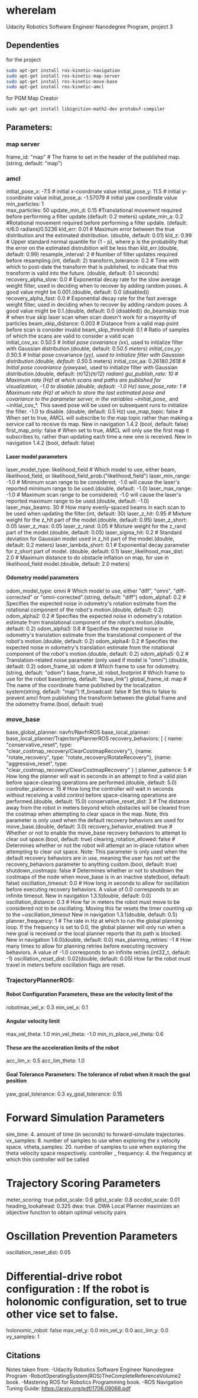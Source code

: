 # whereIam
Udacity Robotics Software Engineer Nanodegree Program, project 3

## Dependenties
for the project
```bash
sudo apt-get install ros-kinetic-navigation
sudo apt-get install ros-kinetic-map-server
sudo apt-get install ros-kinetic-move-base
sudo apt-get install ros-kinetic-amcl
```
for PGM Map Creator 
```
sudo apt-get install libignition-math2-dev protobuf-compiler
```

## Parameters:


### map server 
frame_id: "map" # The frame to set in the header of the published map.	(string, default: "map")

### amcl 
initial_pose_x: -7.5 # initial x-coordinate value
initial_pose_y: 11.5 # initial y-coordinate value
initial_pose_a: -1.57079 # initial yaw coordinate value
min_particles: 1	
max_particles: 50
update_min_d: 0.15	#Translational movement required before performing a filter update.(default: 0.2 meters)
update_min_a: 0.2 #Rotational movement required before performing a filter update. (default: π/6.0 radians)0.5236
kld_err: 0.01 # Maximum error between the true distribution and the estimated distribution. (double, default: 0.01)
kld_z: 0.99 # Upper standard normal quantile for (1 - p), where p is the probability that the error on the estimated distrubition will be less than kld_err.(double, default: 0.99)
resample_interval: 2 # Number of filter updates required before resampling.(int, default: 2)
transform_tolerance: 0.2 # Time with which to post-date the transform that is published, to indicate that this transform is valid into the future. (double, default: 0.1 seconds)
recovery_alpha_slow: 0.0 # Exponential decay rate for the slow average weight filter, used in deciding when to recover by adding random poses. A good value might be 0.001.(double, default: 0.0 (disabled))
recovery_alpha_fast: 0.0 # Exponential decay rate for the fast average weight filter, used in deciding when to recover by adding random poses. A good value might be 0.1.(double, default: 0.0 (disabled))
do_beamskip: true # when true skip laser scan when scan doesn't work for a mayority of particles
beam_skip_distance: 0.003 # Distance from a valid map point before scan is consider invalid 
beam_skip_threshold: 0.1 # Ratio of samples of which the scans are valid to consider a valid scan		 		
initial_cov_xx: 0.5*0.5 # Initial pose covariance (x*x), used to initialize filter with Gaussian distribution.(double, default: 0.5*0.5 meters)
initial_cov_yy: 0.5*0.5 # Initial pose covariance (y*y), used to initialize filter with Gaussian distribution.(double, default: 0.5*0.5 meters)
initial_cov_aa: 0.2618*0.2618 # Initial pose covariance (yaw*yaw), used to initialize filter with Gaussian distribution.(double, default: (π/12)*(π/12) radian)
gui_publish_rate: 10 # Maximum rate (Hz) at which scans and paths are published for visualization, -1.0 to disable.(double, default: -1.0 Hz)
save_pose_rate: 1 # Maximum rate (Hz) at which to store the last estimated pose and covariance to the parameter server, in the variables ~initial_pose_* and ~initial_cov_*. This saved pose will be used on subsequent runs to initialize the filter. -1.0 to disable. (double, default: 0.5 Hz)
use_map_topic: false # When set to true, AMCL will subscribe to the map topic rather than making a service call to receive its map. New in navigation 1.4.2 (bool, default: false)
first_map_only: false # When set to true, AMCL will only use the first map it subscribes to, rather than updating each time a new one is received. New in navigation 1.4.2 (bool, default: false)

#### Laser model parameters
laser_model_type: likelihood_field # Which model to use, either beam, likelihood_field, or likelihood_field_prob.("likelihood_field")
laser_min_range: -1.0 # Minimum scan range to be considered; -1.0 will cause the laser's reported minimum range to be used.(double, default: -1.0)
laser_max_range: -1.0 # Maximum scan range to be considered; -1.0 will cause the laser's reported maximum range to be used.(double, default: -1.0)
laser_max_beams: 30 # How many evenly-spaced beams in each scan to be used when updating the filter.(int, default: 30)
laser_z_hit: 0.95 # Mixture weight for the z_hit part of the model.(double, default: 0.95)
laser_z_short: 0.05
laser_z_max: 0.05
laser_z_rand: 0.05 # Mixture weight for the z_rand part of the model.(double, default: 0.05)
laser_sigma_hit: 0.2 # Standard deviation for Gaussian model used in z_hit part of the model.(double, default: 0.2 meters)
laser_lambda_short: 0.1 # Exponential decay parameter for z_short part of model. (double, default: 0.1)
laser_likelihood_max_dist: 2.0 # Maximum distance to do obstacle inflation on map, for use in likelihood_field model.(double, default: 2.0 meters)
    
#### Odometry model parameters
odom_model_type: omni # Which model to use, either "diff", "omni", "diff-corrected" or "omni-corrected".(string, default: "diff")
odom_alpha1: 0.2 # Specifies the expected noise in odometry's rotation estimate from the rotational component of the robot's motion.(double, default: 0.2)
odom_alpha2: 0.2 # Specifies the expected noise in odometry's rotation estimate from translational component of the robot's motion.(double, default: 0.2)
odom_alpha3: 0.8 # Specifies the expected noise in odometry's translation estimate from the translational component of the robot's motion.(double, default: 0.2)
odom_alpha4: 0.2 # Specifies the expected noise in odometry's translation estimate from the rotational component of the robot's motion.(double, default: 0.2)
odom_alpha5: 0.2 # Translation-related noise parameter (only used if model is "omni").(double, default: 0.2)
odom_frame_id: odom # Which frame to use for odometry.(string, default: "odom")
base_frame_id: robot_footprint # Which frame to use for the robot base(string, default: "base_link")
global_frame_id: map # The name of the coordinate frame published by the localization system(string, default: "map")
tf_broadcast: false # Set this to false to prevent amcl from publishing the transform between the global frame and the odometry frame.(bool, default: true)

### move_base 
base_global_planner: navfn/NavfnROS
base_local_planner: base_local_planner/TrajectoryPlannerROS
recovery_behaviors:  [ { name: "conservative_reset", type: "clear_costmap_recovery/ClearCostmapRecovery"}, {name: "rotate_recovery", type: "rotate_recovery/RotateRecovery"}, {name: "aggressive_reset", type: "clear_costmap_recovery/ClearCostmapRecovery" } ] 
planner_patience: 5 # How long the planner will wait in seconds in an attempt to find a valid plan before space-clearing operations are performed.(double, default: 5.0)
controller_patience: 15 # How long the controller will wait in seconds without receiving a valid control before space-clearing operations are performed.(double, default: 15.0)
conservative_reset_dist: 3 # The distance away from the robot in meters beyond which obstacles will be cleared from the costmap when attempting to clear space in the map. Note, this parameter is only used when the default recovery behaviors are used for move_base.(double, default: 3.0)
recovery_behavior_enabled: true # Whether or not to enable the move_base recovery behaviors to attempt to clear out space.(bool, default: true)
clearing_rotation_allowed: false # Determines whether or not the robot will attempt an in-place rotation when attempting to clear out space. Note: This parameter is only used when the default recovery behaviors are in use, meaning the user has not set the recovery_behaviors parameter to anything custom.(bool, default: true)
shutdown_costmaps: false # Determines whether or not to shutdown the costmaps of the node when move_base is in an inactive state(bool, default: false)
oscillation_timeout: 0.0 # How long in seconds to allow for oscillation before executing recovery behaviors. A value of 0.0 corresponds to an infinite timeout. New in navigation 1.3.1(double, default: 0.0)
oscillation_distance: 0.3 # How far in meters the robot must move to be considered not to be oscillating. Moving this far resets the timer counting up to the ~oscillation_timeout New in navigation 1.3.1(double, default: 0.5)
planner_frequency: 1 # The rate in Hz at which to run the global planning loop. If the frequency is set to 0.0, the global planner will only run when a new goal is received or the local planner reports that its path is blocked. New in navigation 1.6.0(double, default: 0.0)
max_planning_retries: -1 # How many times to allow for planning retries before executing recovery behaviors. A value of -1.0 corresponds to an infinite retries.(int32_t, default: -1)
oscillation_reset_dist: 0.02(double, default: 0.05) How far the robot must travel in meters before oscillation flags are reset.
### TrajectoryPlannerROS:
#### Robot Configuration Parameters, these are the velocity limit of the
robotmax_vel_x: 0.3
min_vel_x: 0.1

#### Angular velocity limit
max_vel_theta: 1.0
min_vel_theta: -1.0
min_in_place_vel_theta: 0.6
#### These are the acceleration limits of the robot
acc_lim_x: 0.5
acc_lim_theta: 1.0
#### Goal Tolerance Parameters: The tolerance of robot when it reach the goal position
yaw_goal_tolerance: 0.3
xy_goal_tolerance: 0.15
# Forward Simulation Parameters
sim_time: 4. amount of time (in seconds) to forward-simulate trajectories.
vx_samples: 8. number of samples to use when exploring the x velocity space.
vtheta_samples: 20. number of samples to use when exploring the theta velocity space respectively.
controller _ frequency: 4. the frequency at which this controller will be called
# Trajectory Scoring Parameters
meter_scoring: true
pdist_scale: 0.6
gdist_scale: 0.8
occdist_scale: 0.01
heading_lookahead: 0.325
dwa: true.  DWA Local Planner maximizes an objective function to obtain optimal velocity pairs
# Oscillation Prevention Parameters
oscillation_reset_dist: 0.05
# Differential-drive robot configuration : If the robot is holonomic configuration, set to true other vice set to false.
holonomic_robot: false
max_vel_y: 0.0
min_vel_y: 0.0
acc_lim_y: 0.0
vy_samples: 1



## Citations
Notes taken from:
-Udacity Robotics Software Engineer Nanodegree Program
-RobotOperatingSystem(ROS)TheCompleteReferenceVolume2 book.
-Mastering ROS for Robotics Programming book.
-ROS Navigation Tuning Guide: https://arxiv.org/pdf/1706.09068.pdf

